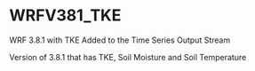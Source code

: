 # WRFV381_TKE
WRF 3.8.1 with TKE Added to the Time Series Output Stream


Version of 3.8.1 that has TKE, Soil Moisture and Soil Temperature
